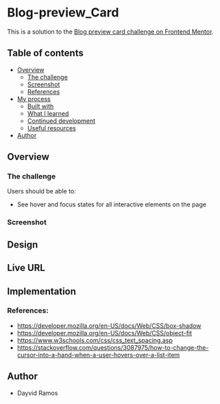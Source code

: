 # Blog-preview_Card

This is a solution to the [Blog preview card challenge on Frontend Mentor](https://www.frontendmentor.io/challenges/blog-preview-card-ckPaj01IcS).

## Table of contents

- [Overview](#overview)
  - [The challenge](#the-challenge)
  - [Screenshot](#screenshot)
  - [References](#references)
- [My process](#my-process)
  - [Built with](#built-with)
  - [What I learned](#what-i-learned)
  - [Continued development](#continued-development)
  - [Useful resources](#useful-resources)
- [Author](#author)


## Overview

### The challenge

Users should be able to:

- See hover and focus states for all interactive elements on the page

### Screenshot



## Design


## Live URL


## Implementation


### References:
- https://developer.mozilla.org/en-US/docs/Web/CSS/box-shadow
- https://developer.mozilla.org/en-US/docs/Web/CSS/object-fit
- https://www.w3schools.com/css/css_text_spacing.asp
- https://stackoverflow.com/questions/3087975/how-to-change-the-cursor-into-a-hand-when-a-user-hovers-over-a-list-item

## Author
- Dayvid Ramos